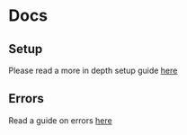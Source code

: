 # Docs

## Setup

Please read a more in depth setup guide [here](https://github.com/kwak-labs/umee-liqudation-bot/blob/master/docs/Setup.md)

## Errors

Read a guide on errors [here](https://github.com/kwak-labs/umee-liqudation-bot/blob/master/docs/Errors.md)

